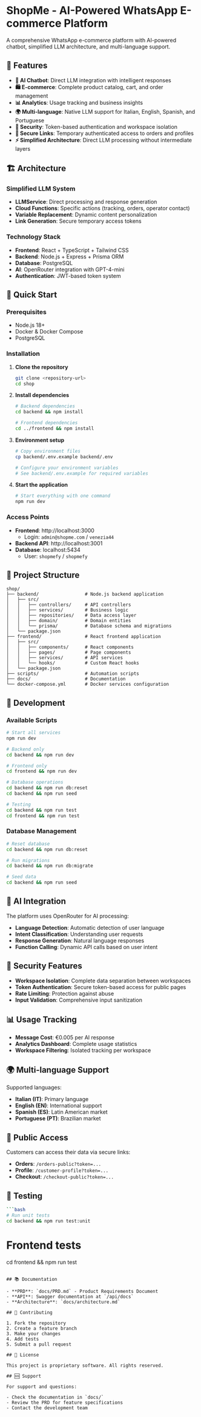 # ShopMe - AI-Powered WhatsApp E-commerce Platform

A comprehensive WhatsApp e-commerce platform with AI-powered chatbot, simplified LLM architecture, and multi-language support.

## 🚀 Features

- **🤖 AI Chatbot**: Direct LLM integration with intelligent responses
- **🛍️ E-commerce**: Complete product catalog, cart, and order management
- **📊 Analytics**: Usage tracking and business insights
- **🌍 Multi-language**: Native LLM support for Italian, English, Spanish, and Portuguese
- **🔐 Security**: Token-based authentication and workspace isolation
- **📱 Secure Links**: Temporary authenticated access to orders and profiles
- **⚡ Simplified Architecture**: Direct LLM processing without intermediate layers

## 🏗️ Architecture

### Simplified LLM System

- **LLMService**: Direct processing and response generation
- **Cloud Functions**: Specific actions (tracking, orders, operator contact)
- **Variable Replacement**: Dynamic content personalization
- **Link Generation**: Secure temporary access tokens

### Technology Stack

- **Frontend**: React + TypeScript + Tailwind CSS
- **Backend**: Node.js + Express + Prisma ORM
- **Database**: PostgreSQL
- **AI**: OpenRouter integration with GPT-4-mini
- **Authentication**: JWT-based token system

## 🚀 Quick Start

### Prerequisites

- Node.js 18+
- Docker & Docker Compose
- PostgreSQL

### Installation

1. **Clone the repository**

   ```bash
   git clone <repository-url>
   cd shop
   ```

2. **Install dependencies**

   ```bash
   # Backend dependencies
   cd backend && npm install

   # Frontend dependencies
   cd ../frontend && npm install
   ```

3. **Environment setup**

   ```bash
   # Copy environment files
   cp backend/.env.example backend/.env

   # Configure your environment variables
   # See backend/.env.example for required variables
   ```

4. **Start the application**
   ```bash
   # Start everything with one command
   npm run dev
   ```

### Access Points

- **Frontend**: http://localhost:3000
  - Login: `admin@shopme.com` / `venezia44`
- **Backend API**: http://localhost:3001
- **Database**: localhost:5434
  - User: `shopmefy` / `shopmefy`

## 📁 Project Structure

```
shop/
├── backend/                 # Node.js backend application
│   ├── src/
│   │   ├── controllers/     # API controllers
│   │   ├── services/        # Business logic
│   │   ├── repositories/    # Data access layer
│   │   ├── domain/          # Domain entities
│   │   └── prisma/          # Database schema and migrations
│   └── package.json
├── frontend/                # React frontend application
│   ├── src/
│   │   ├── components/      # React components
│   │   ├── pages/           # Page components
│   │   ├── services/        # API services
│   │   └── hooks/           # Custom React hooks
│   └── package.json
├── scripts/                 # Automation scripts
├── docs/                    # Documentation
└── docker-compose.yml       # Docker services configuration
```

## 🔧 Development

### Available Scripts

```bash
# Start all services
npm run dev

# Backend only
cd backend && npm run dev

# Frontend only
cd frontend && npm run dev

# Database operations
cd backend && npm run db:reset
cd backend && npm run seed

# Testing
cd backend && npm run test
cd frontend && npm run test
```

### Database Management

```bash
# Reset database
cd backend && npm run db:reset

# Run migrations
cd backend && npm run db:migrate

# Seed data
cd backend && npm run seed
```

## 🤖 AI Integration

The platform uses OpenRouter for AI processing:

- **Language Detection**: Automatic detection of user language
- **Intent Classification**: Understanding user requests
- **Response Generation**: Natural language responses
- **Function Calling**: Dynamic API calls based on user intent

## 🔐 Security Features

- **Workspace Isolation**: Complete data separation between workspaces
- **Token Authentication**: Secure token-based access for public pages
- **Rate Limiting**: Protection against abuse
- **Input Validation**: Comprehensive input sanitization

## 📊 Usage Tracking

- **Message Cost**: €0.005 per AI response
- **Analytics Dashboard**: Complete usage statistics
- **Workspace Filtering**: Isolated tracking per workspace

## 🌍 Multi-language Support

Supported languages:

- **Italian (IT)**: Primary language
- **English (EN)**: International support
- **Spanish (ES)**: Latin American market
- **Portuguese (PT)**: Brazilian market

## 📱 Public Access

Customers can access their data via secure links:

- **Orders**: `/orders-public?token=...`
- **Profile**: `/customer-profile?token=...`
- **Checkout**: `/checkout-public?token=...`

## 🧪 Testing

````bash
```bash
# Run unit tests
cd backend && npm run test:unit
````

# Frontend tests

cd frontend && npm run test

```

## 📚 Documentation

- **PRD**: `docs/PRD.md` - Product Requirements Document
- **API**: Swagger documentation at `/api/docs`
- **Architecture**: `docs/architecture.md`

## 🤝 Contributing

1. Fork the repository
2. Create a feature branch
3. Make your changes
4. Add tests
5. Submit a pull request

## 📄 License

This project is proprietary software. All rights reserved.

## 🆘 Support

For support and questions:

- Check the documentation in `docs/`
- Review the PRD for feature specifications
- Contact the development team
```
